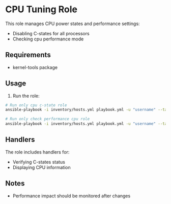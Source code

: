 # CPU Tuning Role

This role manages CPU power states and performance settings:
- Disabling C-states for all processors
- Checking cpu performance mode

## Requirements

- kernel-tools package

## Usage

1. Run the role:
```bash
# Run only cpu c-state role
ansible-playbook -i inventory/hosts.yml playbook.yml -u "username" --tags cstate

# Run only check performance cpu role
ansible-playbook -i inventory/hosts.yml playbook.yml -u "username" --tags performance
```

## Handlers

The role includes handlers for:
- Verifying C-states status
- Displaying CPU information

## Notes

- Performance impact should be monitored after changes